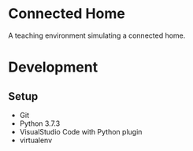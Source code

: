 # Connected Home

A teaching environment simulating a connected home.


# Development

## Setup

* Git
* Python 3.7.3
* VisualStudio Code with Python plugin
* virtualenv



